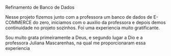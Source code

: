 Refinamento de Banco de Dados

Nesse projeto fizemos junto com a professora 
um banco de dados de E-COMMERCE do zero, 
iniciamos com o auxilio da professora e 
depois demos continuidade no projeto sozinhos.
  Foi uma experiencia muito gratificante. 

  Sou muito grata primeiramente a Deus, 
  e segundo lugar a Dio e a professora Juliana Mascarenhas,
   na qual me proporcionaram essa experiencia
